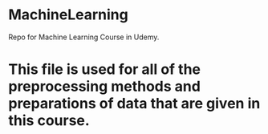 # MachineLearning
Repo for Machine Learning Course in Udemy.
# This file is used for all of the preprocessing methods and preparations of data that are given in this course.

